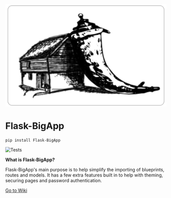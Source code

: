 ![](https://raw.githubusercontent.com/CheeseCake87/Flask-BigApp/master/app/theme/static/img/Flask-BigApp-Logo.svg)

# Flask-BigApp

`pip install Flask-BigApp`

![Tests](https://github.com/CheeseCake87/Flask-BigApp/actions/workflows/tests.yml/badge.svg)

**What is Flask-BigApp?**

Flask-BigApp's main purpose is to help simplify the importing of blueprints, routes and models.
It has a few extra features built in to help with theming, securing pages and password authentication.

[Go to Wiki](https://github.com/CheeseCake87/Flask-BigApp/wiki)
